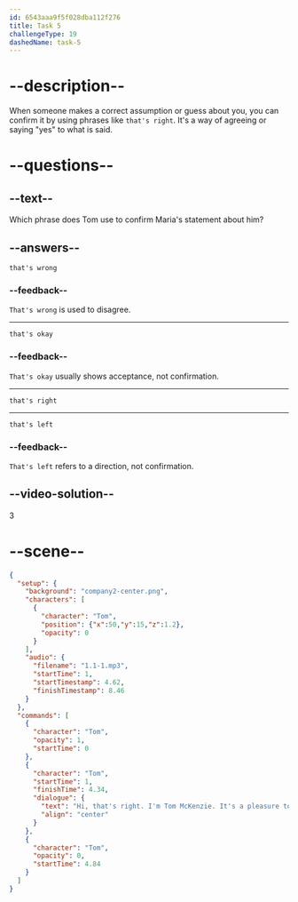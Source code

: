 ```yaml
---
id: 6543aaa9f5f028dba112f276
title: Task 5
challengeType: 19
dashedName: task-5
---
```


<!--
AUDIO REFERENCE:
Tom: Hi, that's right. I'm Tom McKenzie. It's a pleasure to meet you.
-->

# --description--

When someone makes a correct assumption or guess about you, you can confirm it by using phrases like `that's right`. It's a way of agreeing or saying "yes" to what is said.

# --questions--

## --text--

Which phrase does Tom use to confirm Maria's statement about him?

## --answers--

`that's wrong`

### --feedback--

`That's wrong` is used to disagree.

---

`that's okay`

### --feedback--

`That's okay` usually shows acceptance, not confirmation.

---

`that's right`

---

`that's left`

### --feedback--

`That's left` refers to a direction, not confirmation.

## --video-solution--

3

# --scene--

```json
{
  "setup": {
    "background": "company2-center.png",
    "characters": [
      {
        "character": "Tom",
        "position": {"x":50,"y":15,"z":1.2},
        "opacity": 0
      }
    ],
    "audio": {
      "filename": "1.1-1.mp3",
      "startTime": 1,
      "startTimestamp": 4.62,
      "finishTimestamp": 8.46
    }
  },
  "commands": [
    {
      "character": "Tom",
      "opacity": 1,
      "startTime": 0
    },
    {
      "character": "Tom",
      "startTime": 1,
      "finishTime": 4.34,
      "dialogue": {
        "text": "Hi, that's right. I'm Tom McKenzie. It's a pleasure to meet you.",
        "align": "center"
      }
    },
    {
      "character": "Tom",
      "opacity": 0,
      "startTime": 4.84
    }
  ]
}
```
